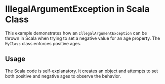 # IllegalArgumentException in Scala Class

This example demonstrates how an `IllegalArgumentException` can be thrown in Scala when trying to set a negative value for an age property.  The `MyClass` class enforces positive ages.

## Usage

The Scala code is self-explanatory.  It creates an object and attempts to set both positive and negative ages to observe the behavior.